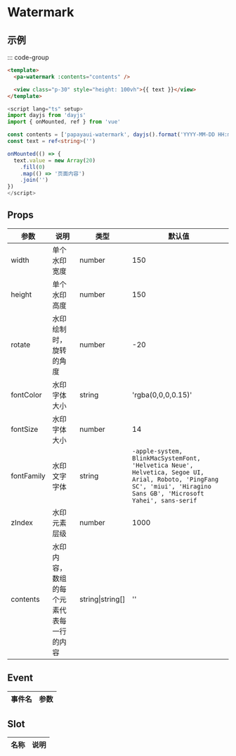 # Watermark

## 示例

<!--codes start-->

::: code-group

```html [template]
<template>
  <pa-watermark :contents="contents" />

  <view class="p-30" style="height: 100vh">{{ text }}</view>
</template>
```
```ts [script]
<script lang="ts" setup>
import dayjs from 'dayjs'
import { onMounted, ref } from 'vue'

const contents = ['papayaui-watermark', dayjs().format('YYYY-MM-DD HH:mm')]
const text = ref<string>('')

onMounted(() => {
  text.value = new Array(20)
    .fill(0)
    .map(() => '页面内容')
    .join('')
})
</script>
```

<!--codes end-->

## Props

<!--props start-->

| 参数 | 说明 | 类型 | 默认值 |
| --- | ----- | --- | --- |
| width | 单个水印宽度 | number |  150 |
| height | 单个水印高度 | number |  150 |
| rotate | 水印绘制时，旋转的角度 | number |  -20 |
| fontColor | 水印字体大小 | string |  'rgba(0,0,0,0.15)' |
| fontSize | 水印字体大小 | number |  14 |
| fontFamily | 水印文字字体 | string |  `-apple-system, BlinkMacSystemFont, 'Helvetica Neue', Helvetica, Segoe UI, Arial, Roboto, 'PingFang SC', 'miui', 'Hiragino Sans GB', 'Microsoft Yahei', sans-serif` |
| zIndex | 水印元素层级 | number |  1000 |
| contents | 水印内容，数组的每个元素代表每一行的内容 | string\|string[] |  '' |

<!--props end-->

## Event

<!--event start-->

| 事件名 | 参数 |
| --- | --- |


<!--event end-->

## Slot

<!--slot start-->

| 名称 | 说明 |
| --- | --- |


<!--slot end-->

